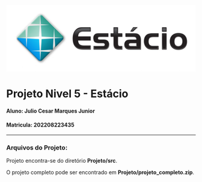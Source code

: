  

![Logo Estácio](https://raw.githubusercontent.com/juliomarquesjr/missao_pratica_3_mundo3_mapeamento_objeto_relacional_dao/4e7b515b4215102eda7f7d9b1ebe8870fdb92e4c/logo_estacio.jpg)



# Projeto Nivel 5 - Estácio

#### **Aluno**: Julio Cesar Marques Junior

#### **Matricula**: 202208223435

---

### Arquivos do Projeto:

Projeto encontra-se do diretório **Projeto/src**.

O projeto completo pode ser encontrado em **Projeto/projeto_completo.zip**.

